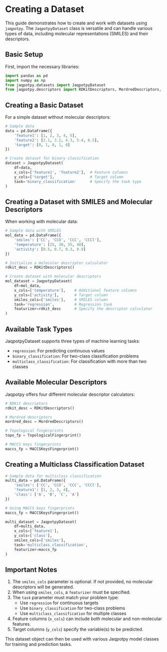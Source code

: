 # Creating a Dataset

This guide demonstrates how to create and work with datasets using `jaqpotpy`. The `JaqpotpyDataset` class is versatile and can handle various types of data, including molecular representations (SMILES) and their descriptors.

## Basic Setup

First, import the necessary libraries:

```python
import pandas as pd
import numpy as np
from jaqpotpy.datasets import JaqpotpyDataset
from jaqpotpy.descriptors import RDKitDescriptors, MordredDescriptors, TopologicalFingerprint, MACCSKeysFingerprint
```

## Creating a Basic Dataset

For a simple dataset without molecular descriptors:

```python
# Sample data
data = pd.DataFrame({
    'feature1': [1, 2, 3, 4, 5],
    'feature2': [2.1, 3.2, 4.3, 5.4, 6.5],
    'target': [0, 1, 0, 1, 0]
})

# Create dataset for binary classification
dataset = JaqpotpyDataset(
    df=data,
    x_cols=['feature1', 'feature2'],  # Feature columns
    y_cols=['target'],                # Target column
    task='binary_classification'      # Specify the task type
)
```

## Creating a Dataset with SMILES and Molecular Descriptors

When working with molecular data:

```python
# Sample data with SMILES
mol_data = pd.DataFrame({
    'smiles': ['CC', 'CCO', 'CCC', 'CCCl'],
    'temperature': [25, 30, 35, 40],
    'activity': [0.5, 0.7, 0.3, 0.9]
})

# Initialize a molecular descriptor calculator
rdkit_desc = RDKitDescriptors()

# Create dataset with molecular descriptors
mol_dataset = JaqpotpyDataset(
    df=mol_data,
    x_cols=['temperature'],    # Additional feature columns
    y_cols=['activity'],       # Target column
    smiles_cols=['smiles'],    # SMILES column
    task='regression',         # Regression task
    featurizer=rdkit_desc      # Specify the descriptor calculator
)
```

## Available Task Types

JaqpotpyDataset supports three types of machine learning tasks:

- `regression`: For predicting continuous values
- `binary_classification`: For two-class classification problems
- `multiclass_classification`: For classification with more than two classes

## Available Molecular Descriptors

Jaqpotpy offers four different molecular descriptor calculators:

```python
# RDKit descriptors
rdkit_desc = RDKitDescriptors()

# Mordred descriptors
mordred_desc = MordredDescriptors()

# Topological fingerprints
topo_fp = TopologicalFingerprint()

# MACCS keys fingerprints
maccs_fp = MACCSKeysFingerprint()
```

## Creating a Multiclass Classification Dataset

```python
# Sample data for multiclass classification
multi_data = pd.DataFrame({
    'smiles': ['CC', 'CCO', 'CCC', 'CCCl'],
    'feature1': [1, 2, 3, 4],
    'class': ['A', 'B', 'C', 'A']
})

# Using MACCS keys fingerprints
maccs_fp = MACCSKeysFingerprint()

multi_dataset = JaqpotpyDataset(
    df=multi_data,
    x_cols=['feature1'],
    y_cols=['class'],
    smiles_cols=['smiles'],
    task='multiclass_classification',
    featurizer=maccs_fp
)
```

## Important Notes

1. The `smiles_cols` parameter is optional. If not provided, no molecular descriptors will be generated.
2. When using `smiles_cols`, a `featurizer` must be specified.
3. The `task` parameter must match your problem type:
   - Use `regression` for continuous targets
   - Use `binary_classification` for two-class problems
   - Use `multiclass_classification` for multiple classes
4. Feature columns (`x_cols`) can include both molecular and non-molecular features.
5. Target columns (`y_cols`) specify the variable(s) to be predicted.

This dataset object can then be used with various Jaqpotpy model classes for training and prediction tasks.
